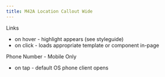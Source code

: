 ```yaml
---
title: M42A Location Callout Wide
---
```


Links

- on hover - highlight appears (see styleguide)
- on click - loads appropriate template or component in-page

Phone Number - Mobile Only

- on tap - default OS phone client opens

